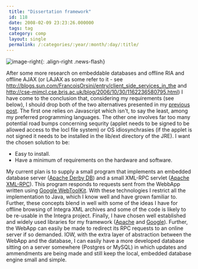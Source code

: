 ```yaml
---
 title: "Dissertation framework"
 id: 118
 date: 2008-02-09 23:23:26.000000
 tags: tag
 category: comp
 layout: single
 permalink: /:categories/:year/:month/:day/:title/
---
```

![image-right](/assets/images/){: .align-right .news-flash}

After some more research on embeddable databases and offline RIA and offline AJAX (or LAJAX as some refer to it - see <a href="http://blogs.sun.com/FrancoisOrsini/entry/client_side_services_in_the">http://blogs.sun.com/FrancoisOrsini/entry/client_side_services_in_the</a> and <a href="http://cse-mjmcl.cse.bris.ac.uk/blog/2006/10/30/1162236580795.html">http://cse-mjmcl.cse.bris.ac.uk/blog/2006/10/30/1162236580795.html</a>) I have come to the conclusion that, considering my requirements (see below), I should drop both of the two alternatives presented in my <a href="http://www.henrikfrisk.com/diary/archives/2008/02/choosing_framew.php">previous post</a>. The first one relies on Javascript which isn't, to say the least, among my preferred programming languages. The other one involves far too many potential road bumps concerning sequrity (applet needs to be signed to be allowed access to the locl file system) or OS idiosynchrasies (if the applet is not signed it needs to be installed in the lib/ext directory of the JRE). 
I want the chosen solution to be:
<ul>
<li>Easy to install.</li>
<li>Have a minimum of requirements on the hardware and software.</li>
</ul>




My current plan is to supply a small program that implements an embedded database server (<a href="http://db.apache.org/derby/">Apache Derby DB</a>) and a small XML-RPC servlet (<a href="http://ws.apache.org/xmlrpc/">Apache XML-RPC</a>). This program responds to requests sent from the WebbApp written using <a href="http://code.google.com/webtoolkit/">Google WebToolKit</a>. With these technologies I restrict all the implementation to Java, which I know well and have grown familiar to. Further, these concepts blend in well with some of the ideas I have for offline browsing of Integra XML archives and some of the code is likely to be re-usable in the Integra project. Finally, I have chosen well established and widely used libraries for my framework (<a href="http://www.apache.org/">Apache</a> and <a href="http://www.google.com">Google</a>). Further, the WebApp can easily be made to redirect its RPC requests to an online server if so demanded. IOW, with the extra layer of abstraction between the WebApp and the database, I can easily have a more developed database sitting on a server somewhere (Postgres or MySQL) in which updates and ammendments are being made and still keep the local, embedded database engine small and simple.

